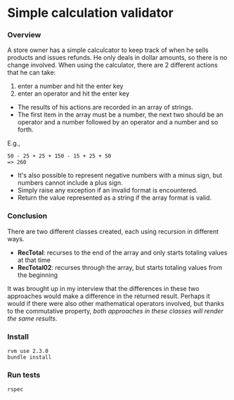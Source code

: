 # Simple calculation validator

### Overview

A store owner has a simple calculcator to keep track of when he sells products and issues refunds.  He only deals in dollar amounts, so there is no change involved.  When using the calculator, there are 2 different actions that he can take:

1. enter a number and hit the enter key
2. enter an operator and hit the enter key

* The results of his actions are recorded in an array of strings.  
* The first item in the array must be a number, the next two should be an operator and a number followed by an operator and a number and so forth.

E.g., 

```
50 - 25 + 25 + 150 - 15 + 25 + 50
=> 260
```

* It's also possible to represent negative numbers with a minus sign, but numbers cannot include a plus sign.
* Simply raise any exception if an invalid format is encountered.
* Return the value represented as a string if the array format is valid.

### Conclusion

There are two different classes created, each using recursion in different ways.

* **RecTotal**: recurses to the end of the array and only starts totaling values at that time
* **RecTotal02**: recurses through the array, but starts totaling values from the beginning

It was brought up in my interview that the differences in these two approaches would make a difference in the returned result.  Perhaps it would if there were also other mathematical operators involved, but thanks to the commutative property, _both approaches in these classes will render the same results_.


### Install

```
rvm use 2.3.0
bundle install
```

### Run tests

```
rspec
```
